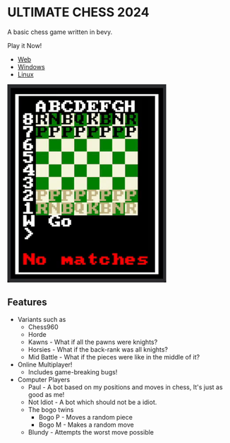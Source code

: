 # ULTIMATE CHESS 2024
A basic chess game written in bevy.

Play it Now!
* [Web](https://sarda.dev/personal-projects#ultimate-chess-2024)
* [Windows](https://github.com/sardap/ultimate-chess-2024/releases)
* [Linux](https://github.com/sardap/ultimate-chess-2024/releases)

![Gameplay demo](./demo.gif)

## Features
* Variants such as
    * Chess960
    * Horde
    * Kawns - What if all the pawns were knights?
    * Horsies - What if the back-rank was all knights?
    * Mid Battle - What if the pieces were like in the middle of it?
* Online Multiplayer!
    * Includes game-breaking bugs!
* Computer Players
    * Paul - A bot based on my positions and moves in chess, It's just as good as me!
    * Not Idiot - A bot which should not be a idiot.
    * The bogo twins
        * Bogo P - Moves a random piece
        * Bogo M - Makes a random move
    * Blundy - Attempts the worst move possible
        

